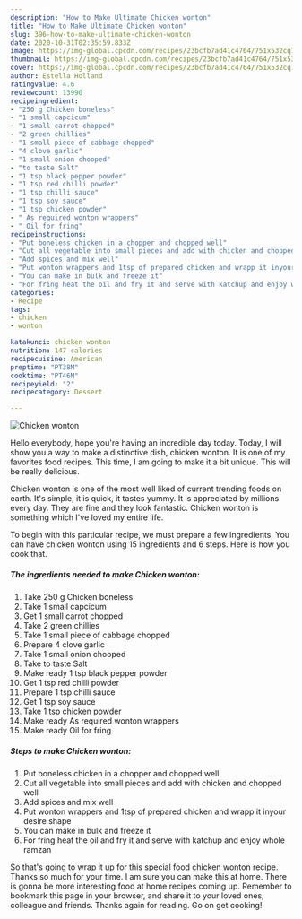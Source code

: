 ```yaml
---
description: "How to Make Ultimate Chicken wonton"
title: "How to Make Ultimate Chicken wonton"
slug: 396-how-to-make-ultimate-chicken-wonton
date: 2020-10-31T02:35:59.833Z
image: https://img-global.cpcdn.com/recipes/23bcfb7ad41c4764/751x532cq70/chicken-wonton-recipe-main-photo.jpg
thumbnail: https://img-global.cpcdn.com/recipes/23bcfb7ad41c4764/751x532cq70/chicken-wonton-recipe-main-photo.jpg
cover: https://img-global.cpcdn.com/recipes/23bcfb7ad41c4764/751x532cq70/chicken-wonton-recipe-main-photo.jpg
author: Estella Holland
ratingvalue: 4.6
reviewcount: 13990
recipeingredient:
- "250 g Chicken boneless"
- "1 small capcicum"
- "1 small carrot chopped"
- "2 green chillies"
- "1 small piece of cabbage chopped"
- "4 clove garlic"
- "1 small onion chooped"
- "to taste Salt"
- "1 tsp black pepper powder"
- "1 tsp red chilli powder"
- "1 tsp chilli sauce"
- "1 tsp soy sauce"
- "1 tsp chicken powder"
- " As required wonton wrappers"
- " Oil for fring"
recipeinstructions:
- "Put boneless chicken in a chopper and chopped well"
- "Cut all vegetable into small pieces and add with chicken and chopped well"
- "Add spices and mix well"
- "Put wonton wrappers and 1tsp of prepared chicken and wrapp it inyour desire shape"
- "You can make in bulk and freeze it"
- "For fring heat the oil and fry it and serve with katchup and enjoy whole ramzan"
categories:
- Recipe
tags:
- chicken
- wonton

katakunci: chicken wonton 
nutrition: 147 calories
recipecuisine: American
preptime: "PT38M"
cooktime: "PT46M"
recipeyield: "2"
recipecategory: Dessert

---
```



![Chicken wonton](https://img-global.cpcdn.com/recipes/23bcfb7ad41c4764/751x532cq70/chicken-wonton-recipe-main-photo.jpg)

Hello everybody, hope you're having an incredible day today. Today, I will show you a way to make a distinctive dish, chicken wonton. It is one of my favorites food recipes. This time, I am going to make it a bit unique. This will be really delicious.



Chicken wonton is one of the most well liked of current trending foods on earth. It's simple, it is quick, it tastes yummy. It is appreciated by millions every day. They are fine and they look fantastic. Chicken wonton is something which I've loved my entire life.


To begin with this particular recipe, we must prepare a few ingredients. You can have chicken wonton using 15 ingredients and 6 steps. Here is how you cook that.

<!--inarticleads1-->

##### The ingredients needed to make Chicken wonton:

1. Take 250 g Chicken boneless
1. Take 1 small capcicum
1. Get 1 small carrot chopped
1. Take 2 green chillies
1. Take 1 small piece of cabbage chopped
1. Prepare 4 clove garlic
1. Take 1 small onion chooped
1. Take to taste Salt
1. Make ready 1 tsp black pepper powder
1. Get 1 tsp red chilli powder
1. Prepare 1 tsp chilli sauce
1. Get 1 tsp soy sauce
1. Take 1 tsp chicken powder
1. Make ready  As required wonton wrappers
1. Make ready  Oil for fring




<!--inarticleads2-->

##### Steps to make Chicken wonton:

1. Put boneless chicken in a chopper and chopped well
1. Cut all vegetable into small pieces and add with chicken and chopped well
1. Add spices and mix well
1. Put wonton wrappers and 1tsp of prepared chicken and wrapp it inyour desire shape
1. You can make in bulk and freeze it
1. For fring heat the oil and fry it and serve with katchup and enjoy whole ramzan




So that's going to wrap it up for this special food chicken wonton recipe. Thanks so much for your time. I am sure you can make this at home. There is gonna be more interesting food at home recipes coming up. Remember to bookmark this page in your browser, and share it to your loved ones, colleague and friends. Thanks again for reading. Go on get cooking!
